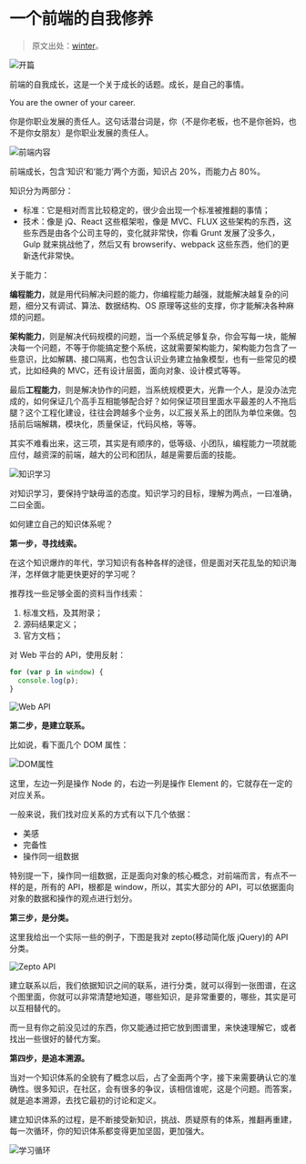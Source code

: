 # 一个前端的自我修养

> 原文出处：[winter](http://taobaofed.org/blog/2016/03/23/the-growth-of-front-end/)。

![开篇](./images/fe/fe1.jpg)

前端的自我成长，这是一个关于成长的话题。成长，是自己的事情。

You are the owner of your career.

你是你职业发展的责任人。这句话潜台词是，你（不是你老板，也不是你爸妈，也不是你女朋友）是你职业发展的责任人。

![前端内容](./images/fe/fe2.png)

前端成长，包含‘知识’和‘能力’两个方面，知识占 20%，而能力占 80%。

知识分为两部分：

- 标准：它是相对而言比较稳定的，很少会出现一个标准被推翻的事情；
- 技术：像是 jQ、React 这些框架啦，像是 MVC、FLUX 这些架构的东西，这些东西是由各个公司主导的，变化就非常快，你看 Grunt 发展了没多久，Gulp 就来挑战他了，然后又有 browserify、webpack 这些东西，他们的更新迭代非常快。

关于能力：

**编程能力**，就是用代码解决问题的能力，你编程能力越强，就能解决越复杂的问题，细分又有调试、算法、数据结构、OS 原理等这些的支撑，你才能解决各种麻烦的问题。

**架构能力**，则是解决代码规模的问题，当一个系统足够复杂，你会写每一块，能解决每一个问题，不等于你能搞定整个系统，这就需要架构能力，架构能力包含了一些意识，比如解耦、接口隔离，也包含认识业务建立抽象模型，也有一些常见的模式，比如经典的 MVC，还有设计层面，面向对象、设计模式等等。

最后**工程能力**，则是解决协作的问题，当系统规模更大，光靠一个人，是没办法完成的，如何保证几个高手互相能够配合好？如何保证项目里面水平最差的人不拖后腿？这个工程化建设，往往会跨越多个业务，以汇报关系上的团队为单位来做。包括前后端解耦，模块化，质量保证，代码风格，等等。

其实不难看出来，这三项，其实是有顺序的，低等级、小团队，编程能力一项就能应付，越资深的前端，越大的公司和团队，越是需要后面的技能。

![知识学习](./images/fe/fe3.png)

对知识学习，要保持宁缺毋滥的态度。知识学习的目标，理解为两点，一曰准确，二曰全面。

如何建立自己的知识体系呢？

**第一步，寻找线索。**

在这个知识爆炸的年代，学习知识有各种各样的途径，但是面对天花乱坠的知识海洋，怎样做才能更快更好的学习呢？

推荐找一些足够全面的资料当作线索：

1. 标准文档，及其附录；
2. 源码结果定义；
3. 官方文档；

对 Web 平台的 API，使用反射：

```js
for (var p in window) {
  console.log(p);
}
```

![Web API](./images/fe/fe4.png)

**第二步，是建立联系。**

比如说，看下面几个 DOM 属性：

![DOM属性](./images/fe/fe5.png)

这里，左边一列是操作 Node 的，右边一列是操作 Element 的，它就存在一定的对应关系。

一般来说，我们找对应关系的方式有以下几个依据：

- 美感
- 完备性
- 操作同一组数据

特别提一下，操作同一组数据，正是面向对象的核心概念，对前端而言，有点不一样的是，所有的 API，根都是 window，所以，其实大部分的 API，可以依据面向对象的数据和操作的观点进行划分。

**第三步，是分类。**

这里我给出一个实际一些的例子，下图是我对 zepto(移动简化版 jQuery)的 API 分类。

![Zepto API](./images/fe/fe6.png)

建立联系以后，我们依据知识之间的联系，进行分类，就可以得到一张图谱，在这个图里面，你就可以非常清楚地知道，哪些知识，是非常重要的，哪些，其实是可以互相替代的。

而一旦有你之前没见过的东西，你又能通过把它放到图谱里，来快速理解它，或者找出一些很好的替代方案。

**第四步，是追本溯源。**

当对一个知识体系的全貌有了概念以后，占了全面两个字，接下来需要确认它的准确性。很多知识，在社区，会有很多的争议，该相信谁呢，这是个问题。而答案，就是追本溯源，去找它最初的讨论和定义。

建立知识体系的过程，是不断接受新知识，挑战、质疑原有的体系，推翻再重建，每一次循环，你的知识体系都变得更加坚固，更加强大。

![学习循环](./images/fe/fe7.png)
